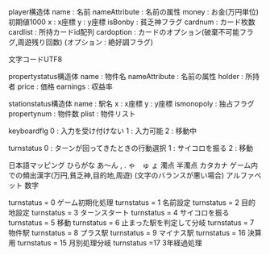 player構造体
name : 名前
nameAttribute : 名前の属性
money : お金(万円単位) 初期値1000
x : x座標
y : y座標
isBonby : 貧乏神フラグ
cardnum : カード枚数
cardlist : 所持カードid配列
cardoption : カードのオプション(破棄不可能フラグ,周遊残り回数)
(オプション : 絶好調フラグ)

文字コードUTF8

propertystatus構造体
name : 物件名
nameAttribute : 名前の属性
holder : 所持者
price : 価格
earnings : 収益率


stationstatus構造体
name : 駅名
x : x座標
y : y座標
ismonopoly : 独占フラグ
propertynum : 物件数
plist : 物件リスト

keyboardflg
0 : 入力を受け付けない
1 : 入力可能
2 : 移動中 

turnstatus
0 : ターンが回ってきたときの行動選択
1 : サイコロを振る
2 : 移動

日本語マッピング
ひらがな あ～ん , . ゃ　ゅ ょ 濁点 半濁点
カタカナ
ゲーム内での頻出漢字(万円,貧乏神,目的地,周遊)
(文字のバランスが悪い場合)
アルファベット
数字


turnstatus = 0 ゲーム初期化処理
turnstatus = 1 名前設定
turnstatus = 2 目的地設定
turnstatus = 3 ターンスタート
turnstatus = 4 サイコロを振る
turnstatus = 5 移動
turnstatus = 6 止まった駅を判定して分岐
turnstatus = 7 物件駅
turnstatus = 8 プラス駅
turnstatus = 9 マイナス駅
turnstatus = 16 決算用 
turnstatus = 15 月別処理分岐
turnstatus =17 3年経過処理